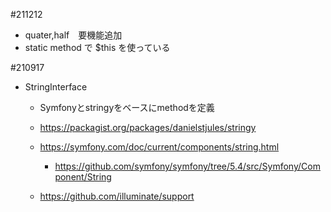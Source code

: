 #211212

- quater,half　要機能追加
- static method で $this を使っている

#210917

- StringInterface
    - Symfonyとstringyをベースにmethodを定義
    
    - https://packagist.org/packages/danielstjules/stringy
    - https://symfony.com/doc/current/components/string.html
        - https://github.com/symfony/symfony/tree/5.4/src/Symfony/Component/String
    - https://github.com/illuminate/support

